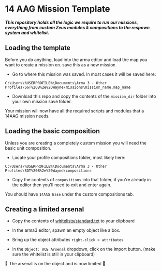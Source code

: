 # 14 AAG Mission Template

***This repository holds all the logic we require to run our missions, everything from custom Zeus modules & compositions to the respawn system and whitelist.***

## Loading the template

Before you do anything, load into the arma editor and load the map you want to create a mission on. save this as a new mission. 

- Go to where this mission was saved. In most cases it will be saved here:

```
C:\Users\%USERPROFILE%\Documents\Arma 3 - Other Profiles\SGT%20B%2e%20Wayne\missions\mission_name.map_name
```

- Download this repo and copy the contents of the `mission_dir` folder into your own mission save folder.

Your mission will now have all the required scripts and modules that a 14AAG mission needs.

## Loading the basic composition

Unless you are creating a completely custom mission you will need the basic unit composition.

- Locate your profile compositions folder, most likely here: 

```
C:\Users\%USERPROFILE%\Documents\Arma 3 - Other Profiles\SGT%20B%2e%20Wayne\compositions
```

- Copy the contents of `compositions` into that folder, if you're already in the editor then you'll need to exit and enter again.

You should have `14AAG Base` under the custom compositions tab.

## Creating a limited arsenal

- Copy the contents of [whitelists/standard.txt](whitelists/standard.txt) to your clipboard

- In the arma3 editor, spawn an empty object like a box.

- Bring up the object attributes `right-click > attributes`

- In the `Object: ACE Arsenal` dropdown, click on the import button. (make sure the whitelist is still in your clipboard)

🎉 The arsenal is on the object and is now limited 🎉